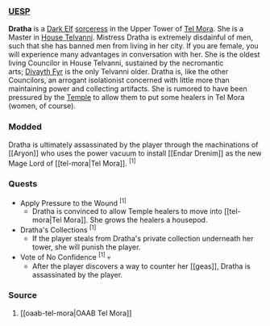 ### [UESP](https://en.uesp.net/wiki/Morrowind:Dratha)
**Dratha** is a [Dark Elf](https://en.uesp.net/wiki/Morrowind:Dark_Elf "Morrowind:Dark Elf") [sorceress](https://en.uesp.net/wiki/Morrowind:Sorcerer) in the Upper Tower of [Tel Mora](https://en.uesp.net/wiki/Morrowind:Tel_Mora "Morrowind:Tel Mora"). She is a Master in [House Telvanni](https://en.uesp.net/wiki/Morrowind:House_Telvanni "Morrowind:House Telvanni"). Mistress Dratha is extremely disdainful of men, such that she has banned men from living in her city. If you are female, you will experience many advantages in conversation with her. She is the oldest living Councilor in House Telvanni, sustained by the necromantic arts; [Divayth Fyr](https://en.uesp.net/wiki/Morrowind:Divayth_Fyr "Morrowind:Divayth Fyr") is the only Telvanni older. Dratha is, like the other Councilors, an arrogant isolationist concerned with little more than maintaining power and collecting artifacts. She is rumored to have been pressured by the [Temple](https://en.uesp.net/wiki/Morrowind:Tribunal_Temple "Morrowind:Tribunal Temple") to allow them to put some healers in Tel Mora (women, of course).
### Modded
Dratha is ultimately assassinated by the player through the machinations of [[Aryon]] who uses the power vacuum to install [[Endar Drenim]] as the new Mage Lord of [[tel-mora|Tel Mora]]. <sup>[1]</sup>
### Quests
* Apply Pressure to the Wound <sup>[1]</sup>
	* Dratha is convinced to allow Temple healers to move into [[tel-mora|Tel Mora]]. She grows the healers a housepod.
* Dratha's Collections <sup>[1]</sup>
	* If the player steals from Dratha's private collection underneath her tower, she will punish the player.
* Vote of No Confidence <sup>[1]</sup> 💀
	* After the player discovers a way to counter her [[geas]], Dratha is assassinated by the player.
### Source
1. [[oaab-tel-mora|OAAB Tel Mora]]